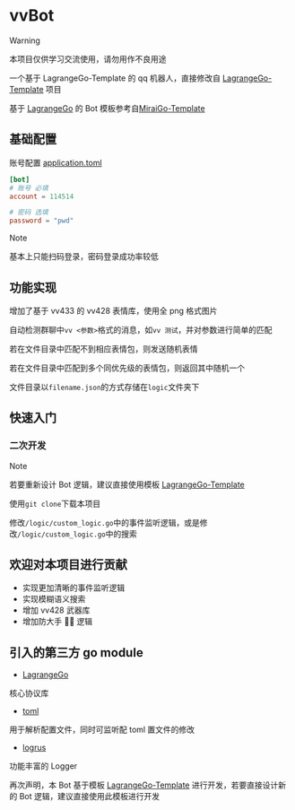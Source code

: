 # vvBot

> [!WARNING]
> 本项目仅供学习交流使用，请勿用作不良用途

一个基于 LagrangeGo-Template 的 qq 机器人，直接修改自 [LagrangeGo-Template](https://github.com/ExquisiteCore/LagrangeGo-Template) 项目

基于 [LagrangeGo](https://github.com/LagrangeDev/LagrangeGo) 的 Bot 模板参考自[MiraiGo-Template](https://github.com/Logiase/MiraiGo-Template)

## 基础配置

账号配置 [application.toml](./application.toml)

```toml
[bot]
# 账号 必填
account = 114514

# 密码 选填
password = "pwd"
```

> [!NOTE]
> 基本上只能扫码登录，密码登录成功率较低

## 功能实现

增加了基于 vv433 的 vv428 表情库，使用全 png 格式图片

自动检测群聊中`vv <参数>`格式的消息，如`vv 测试`，并对参数进行简单的匹配

若在文件目录中匹配不到相应表情包，则发送随机表情

若在文件目录中匹配到多个同优先级的表情包，则返回其中随机一个

文件目录以`filename.json`的方式存储在`logic`文件夹下

## 快速入门

### 二次开发

> [!NOTE]
> 若要重新设计 Bot 逻辑，建议直接使用模板 [LagrangeGo-Template](https://github.com/ExquisiteCore/LagrangeGo-Template)

使用`git clone`下载本项目

修改`/logic/custom_logic.go`中的事件监听逻辑，或是修改`/logic/custom_logic.go`中的搜索

## 欢迎对本项目进行贡献

- 实现更加清晰的事件监听逻辑
- 实现模糊语义搜索
- 增加 vv428 武器库
- 增加防大手 👊🐔 逻辑

## 引入的第三方 go module

- [LagrangeGo](https://github.com/LagrangeDev/LagrangeGo)

核心协议库

- [toml](https://github.com/BurntSushi/toml)

用于解析配置文件，同时可监听配 toml 置文件的修改

- [logrus](https://github.com/sirupsen/logrus)

功能丰富的 Logger

再次声明，本 Bot 基于模板 [LagrangeGo-Template](https://github.com/ExquisiteCore/LagrangeGo-Template) 进行开发，若要直接设计新的 Bot 逻辑，建议直接使用此模板进行开发
